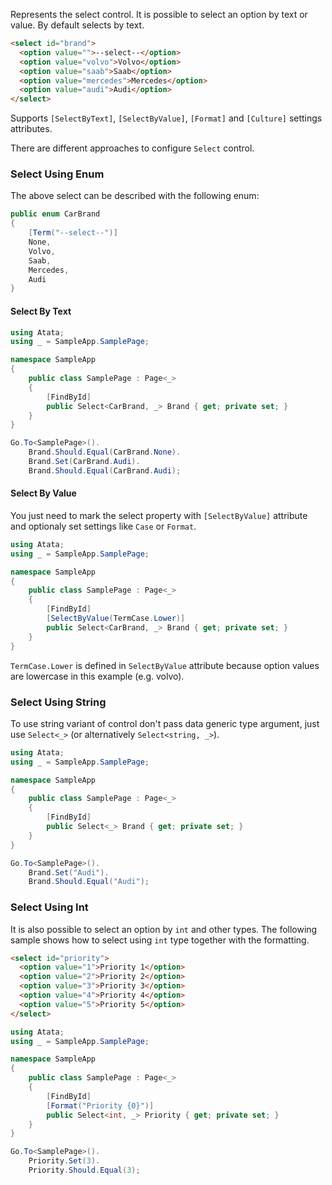 Represents the select control. It is possible to select an option by text or value. By default selects by text.

```html
<select id="brand">
  <option value="">--select--</option>
  <option value="volvo">Volvo</option>
  <option value="saab">Saab</option>
  <option value="mercedes">Mercedes</option>
  <option value="audi">Audi</option>
</select> 
```

Supports `[SelectByText]`, `[SelectByValue]`, `[Format]` and `[Culture]` settings attributes.

There are different approaches to configure `Select` control.

### Select Using Enum

The above select can be described with the following enum:

```cs
public enum CarBrand
{
    [Term("--select--")]
    None,
    Volvo,
    Saab,
    Mercedes,
    Audi
}
```

#### Select By Text

```cs
using Atata;
using _ = SampleApp.SamplePage;

namespace SampleApp
{
    public class SamplePage : Page<_>
    {
        [FindById]
        public Select<CarBrand, _> Brand { get; private set; }
    }
}
```
```cs
Go.To<SamplePage>().
    Brand.Should.Equal(CarBrand.None).
    Brand.Set(CarBrand.Audi).
    Brand.Should.Equal(CarBrand.Audi);
```

#### Select By Value

You just need to mark the select property with `[SelectByValue]` attribute and optionaly set settings like `Case` or `Format`.

```cs
using Atata;
using _ = SampleApp.SamplePage;

namespace SampleApp
{
    public class SamplePage : Page<_>
    {
        [FindById]
        [SelectByValue(TermCase.Lower)]
        public Select<CarBrand, _> Brand { get; private set; }
    }
}
```

`TermCase.Lower` is defined in `SelectByValue` attribute because option values are lowercase in this example (e.g. volvo).

### Select Using String

To use string variant of control don't pass data generic type argument, just use `Select<_>` (or alternatively `Select<string, _>`).

```cs
using Atata;
using _ = SampleApp.SamplePage;

namespace SampleApp
{
    public class SamplePage : Page<_>
    {
        [FindById]
        public Select<_> Brand { get; private set; }
    }
}
```
```cs
Go.To<SamplePage>().
    Brand.Set("Audi").
    Brand.Should.Equal("Audi");
```

### Select Using Int

It is also possible to select an option by `int` and other types. The following sample shows how to select using `int` type together with the formatting.

```html
<select id="priority">
  <option value="1">Priority 1</option>
  <option value="2">Priority 2</option>
  <option value="3">Priority 3</option>
  <option value="4">Priority 4</option>
  <option value="5">Priority 5</option>
</select> 
```
```cs
using Atata;
using _ = SampleApp.SamplePage;

namespace SampleApp
{
    public class SamplePage : Page<_>
    {
        [FindById]
        [Format("Priority {0}")]
        public Select<int, _> Priority { get; private set; }
    }
}
```
```cs
Go.To<SamplePage>().
    Priority.Set(3).
    Priority.Should.Equal(3);
```